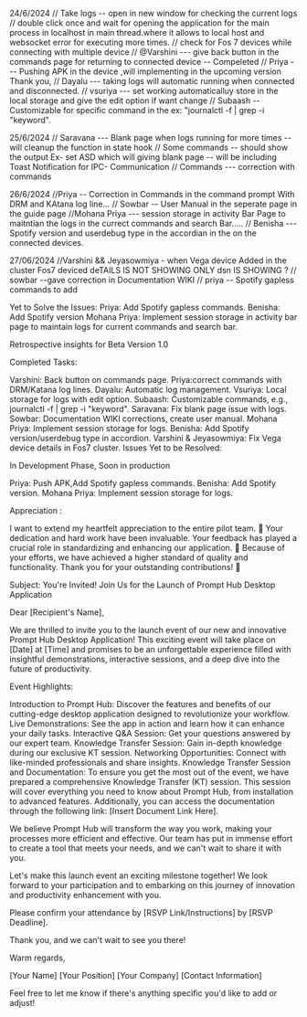 24/6/2024
// Take logs -- open in new window for checking the current logs 
// double click once and wait for opening the application for the main process in localhost in main thread.where it allows to local host and websocket  error for executing more times.
// check for Fos 7 devices while connecting with multiple device
// @Varshini ---  give back button in the commands page for returning to connected device -- Compeleted 
// Priya --- Pushing APK in the device ,will implementing in the upcoming version Thank you,
// Dayalu --- taking logs will automatic running when connected and disconnected.
// vsuriya ---  set working automaticalluy store in the local storage and give the edit option if want change
// Subaash -- Customizable for specific command in the ex: "journalctl -f | grep -i "keyword".

25/6/2024
// Saravana --- Blank page when logs running for more times -- will cleanup the function in state hook
// Some commands -- should show the output Ex- set ASD which will giving blank page -- will be including Toast Notification for IPC- Communication
// Commands --- correction with commands 

26/6/2024
//Priya -- Correction in Commands in the command prompt With DRM and KAtana log line...
// Sowbar --  User Manual in the seperate page in the guide page 
//Mohana Priya --- session storage in activity Bar Page to maitntian the logs in the currect commands and search Bar.....
// Benisha --- Spotify version and userdebug type in the accordian in the on the connected devices.

27/06/2024
//Varshini && Jeyasowmiya - when Vega device Added in the cluster Fos7 deviced deTAILS  IS NOT SHOWING ONLY dsn IS SHOWING ?
// sowbar --gave correction in Documentation WIKI
// priya -- Spotify gapless commands to add


Yet to Solve the Issues:
Priya: Add Spotify gapless commands.
Benisha: Add Spotify version
Mohana Priya: Implement session storage in activity bar page to maintain logs for current commands and search bar.


Retrospective insights for Beta Version 1.0


Completed Tasks:

Varshini: Back button on commands page.
Priya:correct commands with DRM/Katana log lines.
Dayalu: Automatic log management.
Vsuriya: Local storage for logs with edit option.
Subaash: Customizable commands, e.g., journalctl -f | grep -i "keyword".
Saravana: Fix blank page issue with logs.
Sowbar: Documentation WIKI corrections, create user manual.
Mohana Priya: Implement session storage for logs.
Benisha: Add Spotify version/userdebug type in accordion.
Varshini & Jeyasowmiya: Fix Vega device details in Fos7 cluster.
Issues Yet to be Resolved:

In Development Phase, Soon in production

Priya: Push APK,Add Spotify gapless commands.
Benisha: Add Spotify version.
Mohana Priya: Implement session storage for logs.

Appreciation :

I want to extend my heartfelt appreciation to the entire pilot team. 🙏 Your dedication and hard work have been invaluable. Your feedback has played a crucial role in standardizing and enhancing our application. 🚀 Because of your efforts, we have achieved a higher standard of quality and functionality. Thank you for your outstanding contributions! 🌟



Subject: You're Invited! Join Us for the Launch of Prompt Hub Desktop Application

Dear [Recipient's Name],

We are thrilled to invite you to the launch event of our new and innovative Prompt Hub Desktop Application! This exciting event will take place on [Date] at [Time] and promises to be an unforgettable experience filled with insightful demonstrations, interactive sessions, and a deep dive into the future of productivity.

Event Highlights:

Introduction to Prompt Hub: Discover the features and benefits of our cutting-edge desktop application designed to revolutionize your workflow.
Live Demonstrations: See the app in action and learn how it can enhance your daily tasks.
Interactive Q&A Session: Get your questions answered by our expert team.
Knowledge Transfer Session: Gain in-depth knowledge during our exclusive KT session.
Networking Opportunities: Connect with like-minded professionals and share insights.
Knowledge Transfer Session and Documentation:
To ensure you get the most out of the event, we have prepared a comprehensive Knowledge Transfer (KT) session. This session will cover everything you need to know about Prompt Hub, from installation to advanced features. Additionally, you can access the documentation through the following link: [Insert Document Link Here].

We believe Prompt Hub will transform the way you work, making your processes more efficient and effective. Our team has put in immense effort to create a tool that meets your needs, and we can't wait to share it with you.

Let's make this launch event an exciting milestone together! We look forward to your participation and to embarking on this journey of innovation and productivity enhancement with you.

Please confirm your attendance by [RSVP Link/Instructions] by [RSVP Deadline].

Thank you, and we can't wait to see you there!

Warm regards,

[Your Name]
[Your Position]
[Your Company]
[Contact Information]

Feel free to let me know if there's anything specific you'd like to add or adjust!

